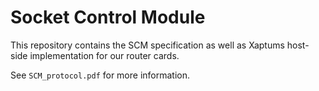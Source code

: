 # Socket Control Module

This repository contains the SCM specification as well as Xaptums host-side implementation for our router cards. 

See `SCM_protocol.pdf` for more information.
